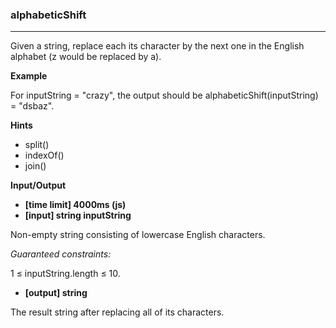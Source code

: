 ### alphabeticShift
---
Given a string, replace each its character by the next one in the English alphabet (z would be replaced by a).

**Example**

For inputString = "crazy", the output should be
alphabeticShift(inputString) = "dsbaz".

**Hints**

-   split()
-   indexOf()
-   join()

**Input/Output**

- **[time limit] 4000ms (js)**
- **[input] string inputString**

Non-empty string consisting of lowercase English characters.

*Guaranteed constraints:*

1 ≤ inputString.length ≤ 10.

- **[output] string**

The result string after replacing all of its characters.